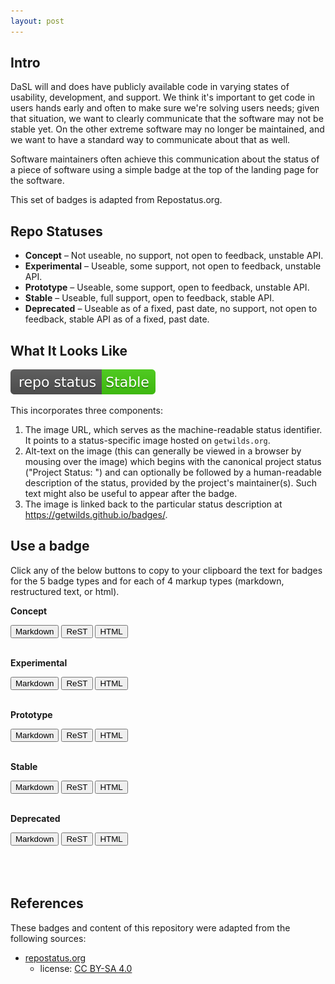 ```yaml
---
layout: post
---
```


## Intro

DaSL will and does have publicly available code in varying states of usability, development, and support. We think it's important to get code in users hands early and often to make sure we're solving users needs; given that situation, we want to clearly communicate that the software may not be stable yet. On the other extreme software may no longer be maintained, and we want to have a standard way to communicate about that as well.

Software maintainers often achieve this communication about the status of a piece of software using a simple badge at the top of the landing page for the software.

This set of badges is adapted from Repostatus.org.

## Repo Statuses

* <a name="concept"></a>__Concept__ – Not useable, no support, not open to feedback, unstable API.
* <a name="experimental"></a>__Experimental__ – Useable, some support, not open to feedback, unstable API.
* <a name="prototype"></a>__Prototype__ – Useable, some support, open to feedback, unstable API.
* <a name="stable"></a>__Stable__ – Useable, full support, open to feedback, stable API.
* <a name="deprecated"></a>__Deprecated__ – Useable as of a fixed, past date, no support, not open to feedback, stable API as of a fixed, past date.

## What It Looks Like

[![Project Status: Stable – Useable, full support, open to feedback, stable API.](/badges/stable.svg)](https://github.com/getwilds/badges/#stable)

This incorporates three components:

1. The image URL, which serves as the machine-readable status identifier. It points to a status-specific image hosted on `getwilds.org`.
2. Alt-text on the image (this can generally be viewed in a browser by mousing over the image) which begins with the canonical project status ("Project Status: <status name>") and can optionally be followed by a human-readable description of the status, provided by the project's maintainer(s). Such text might also be useful to appear after the badge.
3. The image is linked back to the particular status description at <https://getwilds.github.io/badges/>.

## Use a badge

Click any of the below buttons to copy to your clipboard the text for badges for the 5 badge types and for each of 4 markup types (markdown, restructured text, or html).

**Concept**

<div class="btn-group btn-group-sm" role="group" aria-label="Basic mixed styles example">
  <button type="button" class="btn btn-danger" onclick="copysample('concept','md')">Markdown</button>
  <button type="button" class="btn btn-warning" onclick="copysample('concept','rst')">ReST</button>
  <button type="button" class="btn btn-success" onclick="copysample('concept','html')">HTML</button>
</div>

<br>

**Experimental**

<div class="btn-group btn-group-sm" role="group" aria-label="Basic mixed styles example">
  <button type="button" class="btn btn-danger" onclick="copysample('experimental','md')">Markdown</button>
  <button type="button" class="btn btn-warning" onclick="copysample('experimental','rst')">ReST</button>
  <button type="button" class="btn btn-success" onclick="copysample('experimental','html')">HTML</button>
</div>

<br>

**Prototype**

<div class="btn-group btn-group-sm" role="group" aria-label="Basic mixed styles example">
  <button type="button" class="btn btn-danger" onclick="copysample('prototype','md')">Markdown</button>
  <button type="button" class="btn btn-warning" onclick="copysample('prototype','rst')">ReST</button>
  <button type="button" class="btn btn-success" onclick="copysample('prototype','html')">HTML</button>
</div>

<br>

**Stable**

<div class="btn-group btn-group-sm" role="group" aria-label="Basic mixed styles example">
  <button type="button" class="btn btn-danger" onclick="copysample('stable','md')">Markdown</button>
  <button type="button" class="btn btn-warning" onclick="copysample('stable','rst')">ReST</button>
  <button type="button" class="btn btn-success" onclick="copysample('stable','html')">HTML</button>
</div>

<br>

**Deprecated**

<div class="btn-group btn-group-sm" role="group" aria-label="Basic mixed styles example">
  <button type="button" class="btn btn-danger" onclick="copysample('deprecated','md')">Markdown</button>
  <button type="button" class="btn btn-warning" onclick="copysample('deprecated','rst')">ReST</button>
  <button type="button" class="btn btn-success" onclick="copysample('deprecated','html')">HTML</button>
</div>

<br>



<br>

<!-- [markdown](javascript:showsample('stable','md')) -->

<div id="samplewrapper" style="display: none;"><h5 id="sampletitle"></h5><div id="samplecode"></div></div>

<br>


## References

These badges and content of this repository were adapted from the following sources:

- [repostatus.org](https://www.repostatus.org/)
	- license: [CC BY-SA 4.0](https://creativecommons.org/licenses/by-sa/4.0/)
